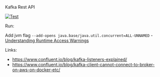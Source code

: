 Kafka Rest API

[![Test](https://github.com/HubertTatar/kafka-ra/actions/workflows/test.yml/badge.svg)](https://github.com/HubertTatar/kafka-ra/actions/workflows/test.yml)

Run:

Add jvm flag `--add-opens java.base/java.util.concurrent=ALL-UNNAMED` - [Understanding Runtime Access Warnings](https://docs.oracle.com/javase/9/migrate/toc.htm#JSMIG-GUID-7BB28E4D-99B3-4078-BDC4-FC24180CE82B) 


Links:
 - https://www.confluent.io/blog/kafka-listeners-explained/
 - https://www.confluent.io/blog/kafka-client-cannot-connect-to-broker-on-aws-on-docker-etc/
